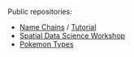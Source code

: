 Public repositories:
* [Name Chains](https://github.com/arya-muralidharan/name-chains) / [Tutorial](https://arya-muralidharan.github.io/name-chains/)
* [Spatial Data Science Workshop](https://github.com/arya-muralidharan/spatial-workshops)
* [Pokemon Types](https://github.com/arya-muralidharan/pokemon)
